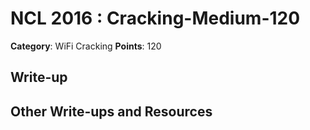 # NCL 2016 : Cracking-Medium-120

__Category__: WiFi Cracking
__Points__: 120

## Write-up

## Other Write-ups and Resources


